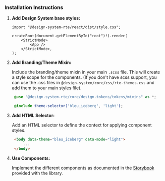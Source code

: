 ### Installation Instructions

1. **Add Design System base styles:**
    ```tsx
    import "@design-system-rte/react/dist/style.css";

    createRoot(document.getElementById("root")!).render(
        <StrictMode>
            <App />
        </StrictMode>,
    );
    ```

2. **Add Branding/Theme Mixin:**
   
   Include the branding/theme mixin in your main `.scss` file. This will create a style scope for the components.
   (If you don't have scss support, you can use the .css files in `@design-system/core/css/rte-themes.css` and add them to your main styles file).
   ```scss
    @use "@design-system-rte/core/design-tokens/tokens/mixins" as *;

    @include theme-selector('bleu_iceberg', 'light');
   ```

3. **Add HTML Selector:**
   
   Add an HTML selector to define the context for applying component styles.
   ```html
    <body data-theme="bleu_iceberg" data-mode="light">
        ...
    </body>
   ```

4. **Use Components:**
   
   Implement the different components as documented in the [Storybook](https://opensource.rte-france.com/design-system-rte/?path=/docs/react_button--docs) provided with the library.
